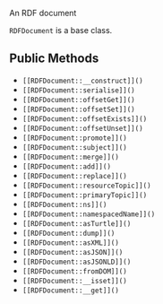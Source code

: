 An RDF document

`RDFDocument` is a base class.

## Public Methods

* `[[RDFDocument::__construct]]()`
* `[[RDFDocument::serialise]]()`
* `[[RDFDocument::offsetGet]]()`
* `[[RDFDocument::offsetSet]]()`
* `[[RDFDocument::offsetExists]]()`
* `[[RDFDocument::offsetUnset]]()`
* `[[RDFDocument::promote]]()`
* `[[RDFDocument::subject]]()`
* `[[RDFDocument::merge]]()`
* `[[RDFDocument::add]]()`
* `[[RDFDocument::replace]]()`
* `[[RDFDocument::resourceTopic]]()`
* `[[RDFDocument::primaryTopic]]()`
* `[[RDFDocument::ns]]()`
* `[[RDFDocument::namespacedName]]()`
* `[[RDFDocument::asTurtle]]()`
* `[[RDFDocument::dump]]()`
* `[[RDFDocument::asXML]]()`
* `[[RDFDocument::asJSON]]()`
* `[[RDFDocument::asJSONLD]]()`
* `[[RDFDocument::fromDOM]]()`
* `[[RDFDocument::__isset]]()`
* `[[RDFDocument::__get]]()`

